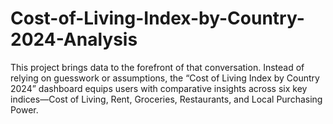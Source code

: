 # Cost-of-Living-Index-by-Country-2024-Analysis
This project brings data to the forefront of that conversation. Instead of relying on guesswork or assumptions, the “Cost of Living Index by Country 2024” dashboard equips users with comparative insights across six key indices—Cost of Living, Rent, Groceries, Restaurants, and Local Purchasing Power.
